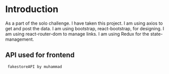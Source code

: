 # Introduction

As a part of the solo challenge. I have taken this project.
I am using axios to get and post the data.
I am using bootstrap, react-bootstrap, for designing.
I am using react-router-dom to manage links.
I am using Redux for the state-management.

## API used for frontend

     fakestoreAPI by muhammad


